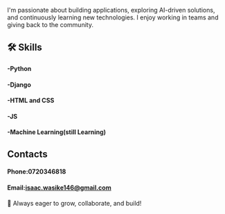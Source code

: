 I'm passionate about building applications, exploring AI-driven solutions, and continuously learning new technologies. I enjoy working in teams and giving back to the community.

## 🛠 Skills
#### -Python
#### -Django
#### -HTML and CSS
#### -JS
#### -Machine Learning(still Learning)

## Contacts
#### Phone:0720346818
#### Email:isaac.wasike146@gmail.com

🚀 Always eager to grow, collaborate, and build!





